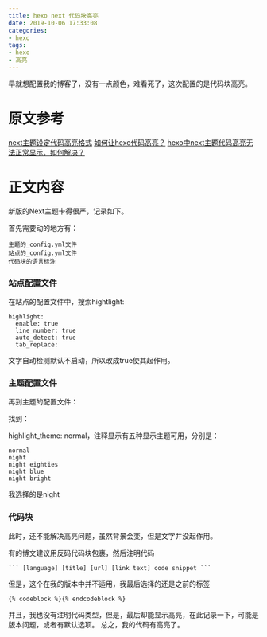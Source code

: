 ```yaml
---
title: hexo next 代码块高亮
date: 2019-10-06 17:33:08
categories:
- hexo
tags:
- hexo
- 高亮
---
```

早就想配置我的博客了，没有一点颜色，难看死了，这次配置的是代码块高亮。
<!--more-->
# 原文参考
[next主题设定代码高亮格式](https://blog.csdn.net/u011240016/article/details/79422448)
[如何让hexo代码高亮？](https://www.zhihu.com/question/37052642)
[hexo中next主题代码高亮无法正常显示，如何解决？](https://www.zhihu.com/question/51705387)
# 正文内容
新版的Next主题卡得很严，记录如下。

首先需要动的地方有：

	主题的_config.yml文件
	站点的_config.yml文件
	代码块的语言标注
	
### 站点配置文件

在站点的配置文件中，搜索hightlight:

	highlight:
	  enable: true
	  line_number: true
	  auto_detect: true
	  tab_replace:
	  
文字自动检测默认不启动，所以改成true使其起作用。

### 主题配置文件

再到主题的配置文件：

找到：

highlight_theme: normal，注释显示有五种显示主题可用，分别是：

	normal
	night
	night eighties
	night blue
	night bright
	
我选择的是night

### 代码块
此时，还不能解决高亮问题，虽然背景会变，但是文字并没起作用。

有的博文建议用反码代码块包裹，然后注明代码

	``` [language] [title] [url] [link text] code snippet ```
	
但是，这个在我的版本中并不适用，我最后选择的还是之前的标签

	{% codeblock %}{% endcodeblock %}
	
并且，我也没有注明代码类型，但是，最后却能显示高亮，在此记录一下，可能是版本问题，或者有默认选项。
总之，我的代码有高亮了。
